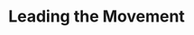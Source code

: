 ---
layout: page
title: Leading the Movement
subhead: Every Texas community is touched by the struggle to afford enough food.
summary: |
  Food insecurity is the most broadly-used measure of food deprivation in the United States. The USDA defines food insecurity as meaning “consistent access to adequate food is limited by a lack of money and other resources at times during the year.”
featured_resource: How do low-income texans get help feeding their children?
primary_cta:
  button_text: Learn About Hunger In Texas
  url: work 
banner: leading-the-movement.jpg
featured_statistic:
  stat: 1 in 5
  key: Texas families experienced food insecurity in 2010-2012
intro: |
  Food insecurity is the most broadly-used measure of food deprivation in the United States. The USDA defines food insecurity as meaning “consistent access to adequate food is limited by a lack of money and other resources at times during the year.”

  Food insecurity is most prevalent in households containing children, disabled individuals or the elderly. Every Texas county is touched by the struggle to afford enough food.
calls_to_action:
  - 1
  - 2
group: work
---